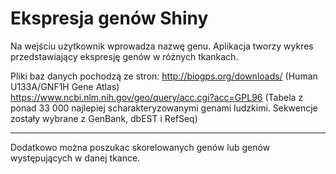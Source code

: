 # Ekspresja genów Shiny

Na wejściu użytkownik wprowadza nazwę genu. Aplikacja tworzy wykres przedstawiający ekspresję genów w różnych tkankach.

Pliki baz danych pochodzą ze stron:
http://biogps.org/downloads/ (Human U133A/GNF1H Gene Atlas)
https://www.ncbi.nlm.nih.gov/geo/query/acc.cgi?acc=GPL96 (Tabela z ponad 33 000 najlepiej scharakteryzowanymi genami ludzkimi. Sekwencje zostały wybrane z GenBank, dbEST i RefSeq)

___________________________________________________________________________________
Dodatkowo można poszukac skorelowanych genów lub genów występujących w danej tkance.
